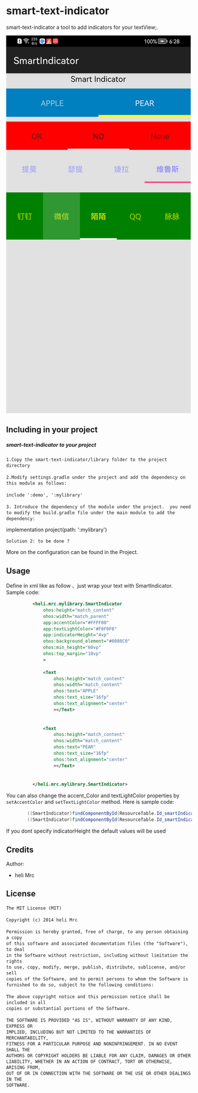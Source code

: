 smart-text-indicator
=========================
smart-text-indicator a tool to add indicators for your textView;.

![Sample Image](screenshot/device-2021-06-01-182819.png)

## Including in your project

##### smart-text-indicator to your project

    1.Copy the smart-text-indicator/library folder to the project directory

    2.Modify settings.gradle under the project and add the dependency on this module as follows:

    include ':demo', ':mylibrary'

    3. Introduce the dependency of the module under the project.  you need to modify the build.gradle file under the main module to add the dependency:

   implementation project(path: ':mylibrary')

    Solution 2: to be done ?

More on the  configuration can be found in the Project.

Usage
-----
Define in xml like as follow 、just wrap your text with SmartIndicator.
Sample code:
```xml
          <heli.mrc.mylibrary.SmartIndicator
              ohos:height="match_content"
              ohos:width="match_parent"
              app:accentColor="#FFFF00"
              app:textLightColor="#F0F0F0"
              app:indicatorHeight="4vp"
              ohos:background_element="#0080C0"
              ohos:min_height="60vp"
              ohos:top_margin="10vp"
              >

              <Text
                  ohos:height="match_content"
                  ohos:width="match_content"
                  ohos:text="APPLE"
                  ohos:text_size="16fp"
                  ohos:text_alignment="center"
                  ></Text>


              <Text
                  ohos:height="match_content"
                  ohos:width="match_content"
                  ohos:text="PEAR"
                  ohos:text_size="16fp"
                  ohos:text_alignment="center"
                  ></Text>


          </heli.mrc.mylibrary.SmartIndicator>
```

You  can also  change the accent_Color and textLightColor  properties by `setAccentColor` and `setTextLightColor` method.
Here is sample code:

```java
        ((SmartIndicator)findComponentById(ResourceTable.Id_smartIndicator2)).setTextLightColor(Color.YELLOW.getValue());
        ((SmartIndicator)findComponentById(ResourceTable.Id_smartIndicator2)).setAccentColor(Color.GREEN.getValue());
```
If you dont specify indicatorHeight  the default values will be used

Credits
-------
Author:
* heli Mrc


License
-------
    The MIT License (MIT)

    Copyright (c) 2014 heli Mrc

    Permission is hereby granted, free of charge, to any person obtaining a copy
    of this software and associated documentation files (the "Software"), to deal
    in the Software without restriction, including without limitation the rights
    to use, copy, modify, merge, publish, distribute, sublicense, and/or sell
    copies of the Software, and to permit persons to whom the Software is
    furnished to do so, subject to the following conditions:

    The above copyright notice and this permission notice shall be included in all
    copies or substantial portions of the Software.

    THE SOFTWARE IS PROVIDED "AS IS", WITHOUT WARRANTY OF ANY KIND, EXPRESS OR
    IMPLIED, INCLUDING BUT NOT LIMITED TO THE WARRANTIES OF MERCHANTABILITY,
    FITNESS FOR A PARTICULAR PURPOSE AND NONINFRINGEMENT. IN NO EVENT SHALL THE
    AUTHORS OR COPYRIGHT HOLDERS BE LIABLE FOR ANY CLAIM, DAMAGES OR OTHER
    LIABILITY, WHETHER IN AN ACTION OF CONTRACT, TORT OR OTHERWISE, ARISING FROM,
    OUT OF OR IN CONNECTION WITH THE SOFTWARE OR THE USE OR OTHER DEALINGS IN THE
    SOFTWARE.

